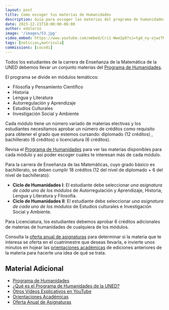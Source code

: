 ```yaml
---
layout: post
title: Como escoger tus materias de Humanidades
description: Guía para escoger las materias del programa de humanidades que debes llevar.
date: 2023-12-21T18:00:00-06:00
author: edalorzo
image: '/images/53.jpg'
video_embed: https://www.youtube.com/embed/Cri1-Wwe2p8?si=tg4_ny-ojwzTK7Pj
tags: [noticias,matrícula]
commissions: [cocodi]
---
```


Todos los estudiantes de la carrera de Enseñanza de la Matemática de la UNED debemos llevar un conjunto materias del [Programa de Humanidades][1].

El programa se divide en módulos temáticos: 

* Filosofía y Pensamiento Científico
* Historia
* Lengua y Literatura
* Autorregulación y Aprendizaje
* Estudios Culturales
* Investigación Social y Ambiente

Cada módulo tiene un número variado de materias electivas y los estudiantes necesitamos aprobar un número de créditos como requisito para obtener el grado que estemos cursando: diplomado (12 créditos) , bachillerato (6 créditos) o licenciatura (6 créditos). 

Revisa el [Programa de Humanidades][1] para ver las materias disponibles para cada módulo y así poder escoger cuales te interesan más de cada módulo.

Para la carrera de Enseñanza de las Matemáticas, cuyo grado básico es bachillerato, se deben cumplir 18 créditos (12 del nivel de diplomado + 6 del nivel de bachillerato):

* **Ciclo de Humanidades I**: El estudiante debe seleccionar *una asignatura de cada uno de los módulos* de Autorregulación y Aprendizaje, Historia, Lengua y Literatura y Filosofía.
* **Ciclo de Humanidades II**: El estudiante debe seleccionar *una asignatura de cada uno de los módulos* de Estudios culturales e Investigación Social y Ambiente.

Para Licenciatura, los estudiantes debemos aprobar 6 créditos adicionales de materias de humanidades de cualquiera de los módulos.

Consulta la [oferta anual de asignaturas][4] para determinar si la materia que te interesa se oferta en el cuatrimestre que deseas llevarla, e invierte unos minutos en hojear las [orientaciones académicas][3] de ediciones anteriores de la materia para hacerte una idea de qué se trata.

## Material Adicional

* [Programa de Humanidades][1]
* [¿Qué es el Programa de Humanidades de la UNED?][5]
* [Otros Vídeos Explicativos en YouTube][2]
* [Orientaciones Académicas][3]
* [Oferta Anual de Asignaturas][4]

[1]:https://www.uned.ac.cr/ecsh/programa-de-humanidades
[2]:https://www.youtube.com/playlist?list=PLGCGIZ6I-C5Tq_F_DwkLgbSdKdtNJA1g2
[3]:https://orientacionesacademicas.uned.ac.cr/consultas/
[4]:https://produccion.uned.ac.cr/sigoa/consultaweb3.aspx
[5]:https://www.youtube.com/watch?v=OtCC8IeU9MY
